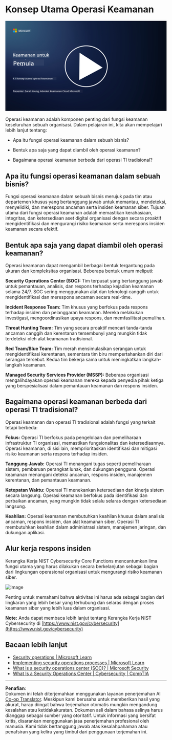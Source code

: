 <!--
CO_OP_TRANSLATOR_METADATA:
{
  "original_hash": "6a55b31df9eebf550d040cef0ef7dff3",
  "translation_date": "2025-09-03T22:16:32+00:00",
  "source_file": "4.1 SecOps key concepts.md",
  "language_code": "id"
}
-->
# Konsep Utama Operasi Keamanan

[![Tonton video](../../translated_images/4-1_placeholder.0123f726051a7b9662e6dfa95b10962cbe64c002cde9640da84711fd8d3df642.id.png)](https://learn-video.azurefd.net/vod/player?id=6a1cf511-89e0-493a-8ef9-91c458200266)

Operasi keamanan adalah komponen penting dari fungsi keamanan keseluruhan sebuah organisasi. Dalam pelajaran ini, kita akan mempelajari lebih lanjut tentang:

- Apa itu fungsi operasi keamanan dalam sebuah bisnis?

- Bentuk apa saja yang dapat diambil oleh operasi keamanan?

- Bagaimana operasi keamanan berbeda dari operasi TI tradisional?

## Apa itu fungsi operasi keamanan dalam sebuah bisnis?

Fungsi operasi keamanan dalam sebuah bisnis merujuk pada tim atau departemen khusus yang bertanggung jawab untuk memantau, mendeteksi, menyelidiki, dan merespons ancaman serta insiden keamanan siber. Tujuan utama dari fungsi operasi keamanan adalah memastikan kerahasiaan, integritas, dan ketersediaan aset digital organisasi dengan secara proaktif mengidentifikasi dan mengurangi risiko keamanan serta merespons insiden keamanan secara efektif.

## Bentuk apa saja yang dapat diambil oleh operasi keamanan?

Operasi keamanan dapat mengambil berbagai bentuk tergantung pada ukuran dan kompleksitas organisasi. Beberapa bentuk umum meliputi:

**Security Operations Center (SOC):** Tim terpusat yang bertanggung jawab untuk pemantauan, analisis, dan respons terhadap kejadian keamanan selama 24/7. SOC sering menggunakan alat dan teknologi canggih untuk mengidentifikasi dan merespons ancaman secara real-time.

**Incident Response Team:** Tim khusus yang berfokus pada respons terhadap insiden dan pelanggaran keamanan. Mereka melakukan investigasi, mengoordinasikan upaya respons, dan memfasilitasi pemulihan.

**Threat Hunting Team:** Tim yang secara proaktif mencari tanda-tanda ancaman canggih dan kerentanan tersembunyi yang mungkin tidak terdeteksi oleh alat keamanan tradisional.

**Red Team/Blue Team:** Tim merah mensimulasikan serangan untuk mengidentifikasi kerentanan, sementara tim biru mempertahankan diri dari serangan tersebut. Kedua tim bekerja sama untuk meningkatkan langkah-langkah keamanan.

**Managed Security Services Provider (MSSP):** Beberapa organisasi mengalihdayakan operasi keamanan mereka kepada penyedia pihak ketiga yang berspesialisasi dalam pemantauan keamanan dan respons insiden.

## Bagaimana operasi keamanan berbeda dari operasi TI tradisional?

Operasi keamanan dan operasi TI tradisional adalah fungsi yang terkait tetapi berbeda:

**Fokus:** Operasi TI berfokus pada pengelolaan dan pemeliharaan infrastruktur TI organisasi, memastikan fungsionalitas dan ketersediaannya. Operasi keamanan, di sisi lain, memprioritaskan identifikasi dan mitigasi risiko keamanan serta respons terhadap insiden.

**Tanggung Jawab:** Operasi TI menangani tugas seperti pemeliharaan sistem, pembaruan perangkat lunak, dan dukungan pengguna. Operasi keamanan menangani deteksi ancaman, respons insiden, manajemen kerentanan, dan pemantauan keamanan.

**Ketepatan Waktu:** Operasi TI menekankan ketersediaan dan kinerja sistem secara langsung. Operasi keamanan berfokus pada identifikasi dan perbaikan ancaman, yang mungkin tidak selalu selaras dengan ketersediaan langsung.

**Keahlian:** Operasi keamanan membutuhkan keahlian khusus dalam analisis ancaman, respons insiden, dan alat keamanan siber. Operasi TI membutuhkan keahlian dalam administrasi sistem, manajemen jaringan, dan dukungan aplikasi.

## Alur kerja respons insiden

Kerangka Kerja NIST Cybersecurity Core Functions mencantumkan lima fungsi utama yang harus dilakukan secara berkelanjutan sebagai bagian dari lingkungan operasional organisasi untuk mengurangi risiko keamanan siber.

![image](https://github.com/microsoft/Security-101/assets/139931591/f6d19dce-f96e-47bd-9e0a-8019675a602d)

Penting untuk memahami bahwa aktivitas ini harus ada sebagai bagian dari lingkaran yang lebih besar yang terhubung dan selaras dengan proses keamanan siber yang lebih luas dalam organisasi.

**Note:** Anda dapat membaca lebih lanjut tentang Kerangka Kerja NIST Cybersecurity di [https://www.nist.gov/cybersecurity](https://www.nist.gov/cybersecurity)

## Bacaan lebih lanjut

- [Security operations | Microsoft Learn](https://learn.microsoft.com/security/operations/overview?WT.mc_id=academic-96948-sayoung)
- [Implementing security operations processes | Microsoft Learn](https://learn.microsoft.com/security/operations/?WT.mc_id=academic-96948-sayoung)
- [What is a security operations center (SOC)? | Microsoft Security](https://www.microsoft.com/security/business/security-101/what-is-a-security-operations-center-soc?WT.mc_id=academic-96948-sayoung)
- [What Is a Security Operations Center | Cybersecurity | CompTIA](https://www.comptia.org/content/articles/what-is-a-security-operations-center)

---

**Penafian**:  
Dokumen ini telah diterjemahkan menggunakan layanan penerjemahan AI [Co-op Translator](https://github.com/Azure/co-op-translator). Meskipun kami berusaha untuk memberikan hasil yang akurat, harap diingat bahwa terjemahan otomatis mungkin mengandung kesalahan atau ketidakakuratan. Dokumen asli dalam bahasa aslinya harus dianggap sebagai sumber yang otoritatif. Untuk informasi yang bersifat kritis, disarankan menggunakan jasa penerjemahan profesional oleh manusia. Kami tidak bertanggung jawab atas kesalahpahaman atau penafsiran yang keliru yang timbul dari penggunaan terjemahan ini.